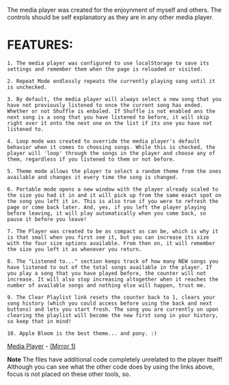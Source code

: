 The media player was created for the enjoynment of myself and others. The controls should be self explanatory as they are in any other media player.  


 # FEATURES:  
    1. The media player was configured to use localStorage to save its settings and remember them when the page is reloaded or visited.  
    
    2. Repeat Mode endlessly repeats the currently playing song until it is unchecked.  
    
    3. By default, the media player will always select a new song that you have not previously listened to once the current song has ended. Whether or not Shuffle is enbaled. If Shuffle is not enabled ans the next song is a song that you have listened to before, it will skip right over it onto the next one on the list if its one you have not listened to.  
    
    4. Loop mode was created to override the media player's default behavior when it comes to choosing songs. While this is checked, the player will 'loop' through the songs in the player and choose any of them, regardless if you listened to them or not before.  
    
    5. Theme mode allows the player to select a random theme from the ones available and changes it every time the song is changed.  
    
    6. Portable mode opens a new window with the player already scaled to the size you had it in and it will pick up from the same exact spot on the song you left it in. This is also true if you were to refresh the page or come back later. And, yes, if you left the player playing before leaving, it will play automatically when you come back, so pause it before you leave!  
    
    7. The Player was created to be as compact as can be, which is why it is that small when you first see it, but you can increase its size with the four size options available. From then on, it will remember the size you left it as whenever you return.  
    
    8. The "Listened to..." section keeps track of how many NEW songs you have listened to out of the total songs available in the player. If you play a song that you have played before, the counter will not increase. It will also stop increasing altogether when it reaches the number of available songs and nothing else will happen, trust me.
    
    9. The Clear Playlist link resets the counter back to 1, clears your song history (which you could access before using the back and next buttons) and lets you start fresh. The song you are currently on upon clearing the playlist will become the new first song in your history, so keep that in mind!  
    
    10. Apple Bloom is the best theme... and pony. :)
    
    
[Media Player](http://eternitytrials.000webhostapp.com/) - [(Mirror 1)](http://eternitytrials.x10host.com/)

**Note** The files have additional code completely unrelated to the player itself! Although you can see what the other code does by using the links above, focus is not placed on these other tools, so.
